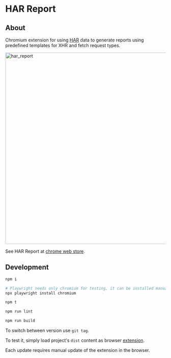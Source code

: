 # HAR Report

## About

Chromium extension for using [HAR](<https://en.wikipedia.org/wiki/HAR_(file_format)>) data to generate reports using predefined templates for XHR and fetch request types.

<img width="600" alt="har_report" src="https://github.com/user-attachments/assets/a83243fb-ec17-47d1-b8d2-1b4f3788fa38">

See HAR Report at [chrome web store](https://chromewebstore.google.com/detail/har-report/dahgmfemcfeekmkecfpnbpgbkflenhgc?authuser=0&hl=pl).

## Development

```bash
npm i

# Playwright needs only chromium for testing, it can be installed manually:
npx playwright install chromium
```

```bash
npm t

npm run lint
```

```bash
npm run build
```

To switch between version use `git tag`.

To test it, simply load project's `dist` content as browser [extension](https://developer.chrome.com/docs/extensions/mv3/getstarted/development-basics/#load-unpacked).

Each update requires manual update of the extension in the browser.
